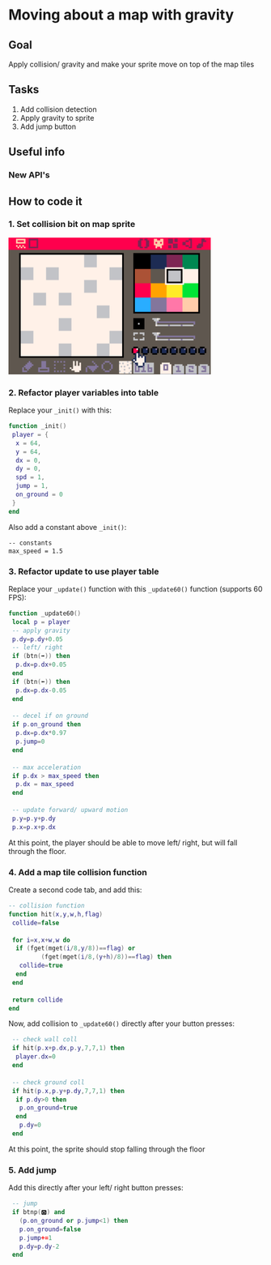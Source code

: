 # Moving about a map with gravity
## Goal
Apply collision/ gravity and make your sprite move on top of the map tiles
## Tasks
1. Add collision detection
2. Apply gravity to sprite
3. Add jump button
## Useful info
### New API's

## How to code it
### 1. Set collision bit on map sprite
<img src="./assets/collision-bit.png" width="400"/>

### 2. Refactor player variables into table
Replace your `_init()` with this:
```lua
function _init()
 player = {
  x = 64,
  y = 64,
  dx = 0,
  dy = 0,
  spd = 1,
  jump = 1,
  on_ground = 0
 }
end
```
Also add a constant above `_init()`:
```
-- constants
max_speed = 1.5
```


### 3. Refactor update to use player table
Replace your `_update()` function with this `_update60()` function (supports 60 FPS):
```lua
function _update60()
 local p = player
 -- apply gravity
 p.dy=p.dy+0.05
 -- left/ right
 if (btn(➡️)) then
  p.dx=p.dx+0.05
 end
 if (btn(⬅️)) then
  p.dx=p.dx-0.05
 end

 -- decel if on ground
 if p.on_ground then
  p.dx=p.dx*0.97
  p.jump=0
 end

 -- max acceleration
 if p.dx > max_speed then
  p.dx = max_speed
 end

 -- update forward/ upward motion
 p.y=p.y+p.dy
 p.x=p.x+p.dx
```
At this point, the player should be able to move left/ right, but will fall through the floor.

### 4. Add a map tile collision function
Create a second code tab, and add this:
```lua
-- collision function
function hit(x,y,w,h,flag)
 collide=false

 for i=x,x+w,w do
  if (fget(mget(i/8,y/8))==flag) or
         (fget(mget(i/8,(y+h)/8))==flag) then
   collide=true
  end
 end

 return collide
end
```

Now, add collision to `_update60()` directly after your button presses:
```lua
 -- check wall coll
 if hit(p.x+p.dx,p.y,7,7,1) then
  player.dx=0
 end

 -- check ground coll
 if hit(p.x,p.y+p.dy,7,7,1) then
  if p.dy>0 then
   p.on_ground=true
  end
   p.dy=0
 end
```
At this point, the sprite should stop falling through the floor

### 5. Add jump
Add this directly after your left/ right button presses:
```lua
 -- jump
 if btnp(🅾️) and
   (p.on_ground or p.jump<1) then
   p.on_ground=false
   p.jump+=1
   p.dy=p.dy-2
 end
 ```
